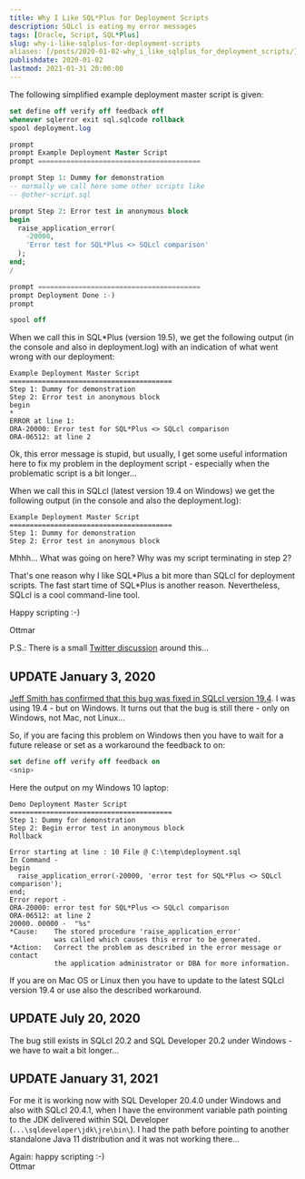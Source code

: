 ```yaml
---
title: Why I Like SQL*Plus for Deployment Scripts
description: SQLcl is eating my error messages
tags: [Oracle, Script, SQL*Plus]
slug: why-i-like-sqlplus-for-deployment-scripts
aliases: [/posts/2020-01-02-why_i_like_sqlplus_for_deployment_scripts/]
publishdate: 2020-01-02
lastmod: 2021-01-31 20:00:00
---
```


The following simplified example deployment master script is given:

```sql
set define off verify off feedback off
whenever sqlerror exit sql.sqlcode rollback
spool deployment.log

prompt
prompt Example Deployment Master Script
prompt ========================================

prompt Step 1: Dummy for demonstration
-- normally we call here some other scripts like
-- @other-script.sql

prompt Step 2: Error test in anonymous block
begin
  raise_application_error(
    -20000, 
    'Error test for SQL*Plus <> SQLcl comparison'
  );
end;
/

prompt ========================================
prompt Deployment Done :-)
prompt

spool off
```

When we call this in SQL*Plus (version 19.5), we get the following output (in
the console and also in deployment.log) with an indication of what went wrong
with our deployment:

```
Example Deployment Master Script
========================================
Step 1: Dummy for demonstration
Step 2: Error test in anonymous block
begin
*
ERROR at line 1:
ORA-20000: Error test for SQL*Plus <> SQLcl comparison 
ORA-06512: at line 2 
```

Ok, this error message is stupid, but usually, I get some useful information
here to fix my problem in the deployment script - especially when the
problematic script is a bit longer...

When we call this in SQLcl (latest version 19.4 on Windows) we get the following
output (in the console and also the deployment.log):

```
Example Deployment Master Script
========================================
Step 1: Dummy for demonstration
Step 2: Error test in anonymous block
```

Mhhh... What was going on here? Why was my script terminating in step 2?

That's one reason why I like SQL\*Plus a bit more than SQLcl for deployment
scripts. The fast start time of SQL\*Plus is another reason. Nevertheless, SQLcl
is a cool command-line tool.

Happy scripting :-)

Ottmar

P.S.: There is a small [Twitter
discussion](https://twitter.com/ogobrecht/status/1212646721127366656) around
this...

## UPDATE January 3, 2020

[Jeff Smith has confirmed that this bug was fixed in SQLcl version
19.4](https://twitter.com/thatjeffsmith/status/1213102639497515009). I was using
19.4 - but on Windows. It turns out that the bug is still there - only on
Windows, not Mac, not Linux...

So, if you are facing this problem on Windows then you have to wait for a future
release or set as a workaround the feedback to on:

```sql
set define off verify off feedback on
<snip>
```

Here the output on my Windows 10 laptop:

```
Demo Deployment Master Script
========================================
Step 1: Dummy for demonstration
Step 2: Begin error test in anonymous block
Rollback

Error starting at line : 10 File @ C:\temp\deployment.sql
In Command -
begin
  raise_application_error(-20000, 'error test for SQL*Plus <> SQLcl comparison');
end;
Error report -
ORA-20000: error test for SQL*Plus <> SQLcl comparison
ORA-06512: at line 2
20000. 00000 -  "%s"
*Cause:    The stored procedure 'raise_application_error'
           was called which causes this error to be generated.
*Action:   Correct the problem as described in the error message or contact
           the application administrator or DBA for more information.
```

If you are on Mac OS or Linux then you have to update to the latest SQLcl
version 19.4 or use also the described workaround.

## UPDATE July 20, 2020

The bug still exists in SQLcl 20.2 and SQL Developer 20.2 under Windows - we
have to wait a bit longer...

## UPDATE January 31, 2021

For me it is working now with SQL Developer 20.4.0 under Windows and also with
SQLcl 20.4.1, when I have the environment variable path pointing to the JDK
delivered within SQL Developer (`...\sqldeveloper\jdk\jre\bin\`). I had the path
before pointing to another standalone Java 11 distribution and it was not
working there...

Again: happy scripting :-)\
Ottmar
